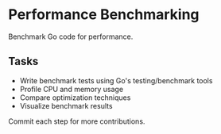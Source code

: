 # Performance Benchmarking

Benchmark Go code for performance.

## Tasks
- Write benchmark tests using Go's testing/benchmark tools
- Profile CPU and memory usage
- Compare optimization techniques
- Visualize benchmark results

Commit each step for more contributions.
